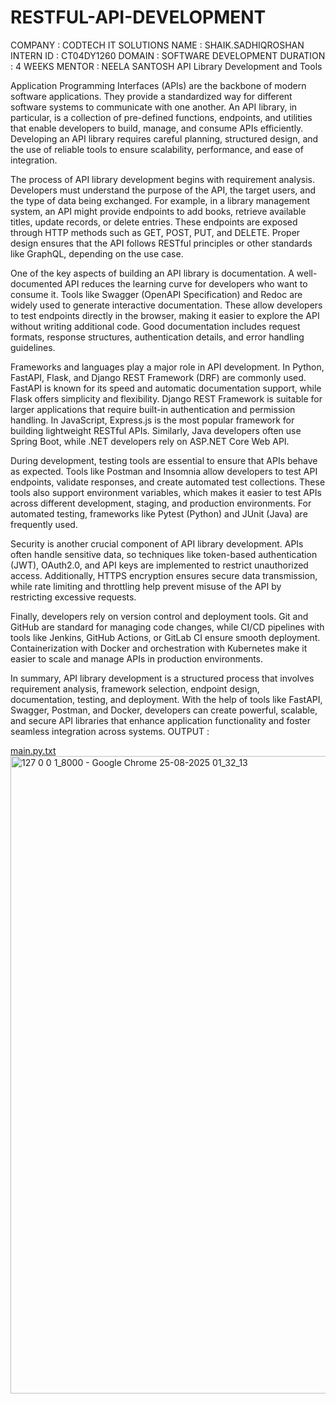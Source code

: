 # RESTFUL-API-DEVELOPMENT
COMPANY : CODTECH IT SOLUTIONS
NAME : SHAIK.SADHIQROSHAN
INTERN ID : CT04DY1260
DOMAIN : SOFTWARE DEVELOPMENT
DURATION : 4 WEEKS
MENTOR : NEELA SANTOSH
API Library Development and Tools

Application Programming Interfaces (APIs) are the backbone of modern software applications. They provide a standardized way for different software systems to communicate with one another. An API library, in particular, is a collection of pre-defined functions, endpoints, and utilities that enable developers to build, manage, and consume APIs efficiently. Developing an API library requires careful planning, structured design, and the use of reliable tools to ensure scalability, performance, and ease of integration.

The process of API library development begins with requirement analysis. Developers must understand the purpose of the API, the target users, and the type of data being exchanged. For example, in a library management system, an API might provide endpoints to add books, retrieve available titles, update records, or delete entries. These endpoints are exposed through HTTP methods such as GET, POST, PUT, and DELETE. Proper design ensures that the API follows RESTful principles or other standards like GraphQL, depending on the use case.

One of the key aspects of building an API library is documentation. A well-documented API reduces the learning curve for developers who want to consume it. Tools like Swagger (OpenAPI Specification) and Redoc are widely used to generate interactive documentation. These allow developers to test endpoints directly in the browser, making it easier to explore the API without writing additional code. Good documentation includes request formats, response structures, authentication details, and error handling guidelines.

Frameworks and languages play a major role in API development. In Python, FastAPI, Flask, and Django REST Framework (DRF) are commonly used. FastAPI is known for its speed and automatic documentation support, while Flask offers simplicity and flexibility. Django REST Framework is suitable for larger applications that require built-in authentication and permission handling. In JavaScript, Express.js is the most popular framework for building lightweight RESTful APIs. Similarly, Java developers often use Spring Boot, while .NET developers rely on ASP.NET Core Web API.

During development, testing tools are essential to ensure that APIs behave as expected. Tools like Postman and Insomnia allow developers to test API endpoints, validate responses, and create automated test collections. These tools also support environment variables, which makes it easier to test APIs across different development, staging, and production environments. For automated testing, frameworks like Pytest (Python) and JUnit (Java) are frequently used.

Security is another crucial component of API library development. APIs often handle sensitive data, so techniques like token-based authentication (JWT), OAuth2.0, and API keys are implemented to restrict unauthorized access. Additionally, HTTPS encryption ensures secure data transmission, while rate limiting and throttling help prevent misuse of the API by restricting excessive requests.

Finally, developers rely on version control and deployment tools. Git and GitHub are standard for managing code changes, while CI/CD pipelines with tools like Jenkins, GitHub Actions, or GitLab CI ensure smooth deployment. Containerization with Docker and orchestration with Kubernetes make it easier to scale and manage APIs in production environments.

In summary, API library development is a structured process that involves requirement analysis, framework selection, endpoint design, documentation, testing, and deployment. With the help of tools like FastAPI, Swagger, Postman, and Docker, developers can create powerful, scalable, and secure API libraries that enhance application functionality and foster seamless integration across systems.
OUTPUT :

[main.py.txt](https://github.com/user-attachments/files/21958761/main.py.txt)
<img width="1920" height="1020" alt="127 0 0 1_8000 - Google Chrome 25-08-2025 01_32_13" src="https://github.com/user-attachments/assets/703e48c2-2d11-49c0-9801-b6e29ba11495" />

